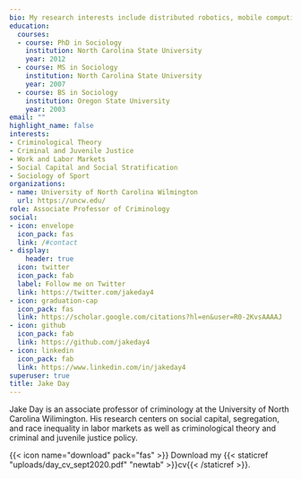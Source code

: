 ```yaml
---
bio: My research interests include distributed robotics, mobile computing and programmable matter.
education:
  courses:
  - course: PhD in Sociology
    institution: North Carolina State University
    year: 2012
  - course: MS in Sociology
    institution: North Carolina State University
    year: 2007
  - course: BS in Sociology
    institution: Oregon State University
    year: 2003
email: ""
highlight_name: false
interests:
- Criminological Theory
- Criminal and Juvenile Justice
- Work and Labor Markets 
- Social Capital and Social Stratification
- Sociology of Sport
organizations:
- name: University of North Carolina Wilmington
  url: https://uncw.edu/
role: Associate Professor of Criminology
social:
- icon: envelope
  icon_pack: fas
  link: /#contact
- display:
    header: true
  icon: twitter
  icon_pack: fab
  label: Follow me on Twitter
  link: https://twitter.com/jakeday4
- icon: graduation-cap
  icon_pack: fas
  link: https://scholar.google.com/citations?hl=en&user=R0-2KvsAAAAJ
- icon: github
  icon_pack: fab
  link: https://github.com/jakeday4
- icon: linkedin
  icon_pack: fab
  link: https://www.linkedin.com/in/jakeday4
superuser: true
title: Jake Day
---
```


Jake Day is an associate professor of criminology at the University of North Carolina Wilimington. His research centers on social capital, segregation, and race inequality in labor markets as well as criminological theory and criminal and juvenile justice policy. 

{{< icon name="download" pack="fas" >}} Download my {{< staticref "uploads/day_cv_sept2020.pdf" "newtab" >}}cv{{< /staticref >}}.
